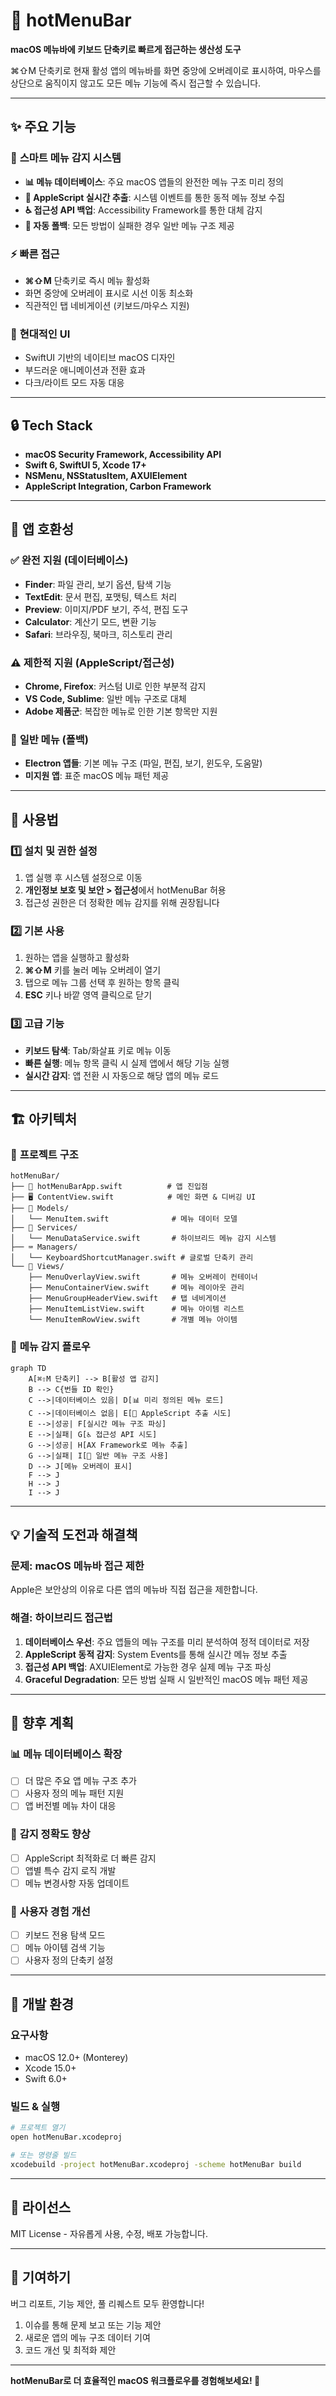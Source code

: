 # 🚀 hotMenuBar

**macOS 메뉴바에 키보드 단축키로 빠르게 접근하는 생산성 도구**

⌘⇧M 단축키로 현재 활성 앱의 메뉴바를 화면 중앙에 오버레이로 표시하여, 마우스를 상단으로 움직이지 않고도 모든 메뉴 기능에 즉시 접근할 수 있습니다.

---

## ✨ 주요 기능

### 🎯 **스마트 메뉴 감지 시스템**
- **📊 메뉴 데이터베이스**: 주요 macOS 앱들의 완전한 메뉴 구조 미리 정의
- **🔧 AppleScript 실시간 추출**: 시스템 이벤트를 통한 동적 메뉴 정보 수집
- **♿ 접근성 API 백업**: Accessibility Framework를 통한 대체 감지
- **🔄 자동 폴백**: 모든 방법이 실패한 경우 일반 메뉴 구조 제공

### ⚡ **빠른 접근**
- **⌘⇧M** 단축키로 즉시 메뉴 활성화
- 화면 중앙에 오버레이 표시로 시선 이동 최소화
- 직관적인 탭 네비게이션 (키보드/마우스 지원)

### 🎨 **현대적인 UI**
- SwiftUI 기반의 네이티브 macOS 디자인
- 부드러운 애니메이션과 전환 효과
- 다크/라이트 모드 자동 대응

---

## 🔒 Tech Stack  
- **macOS Security Framework, Accessibility API**  
- **Swift 6, SwiftUI 5, Xcode 17+**  
- **NSMenu, NSStatusItem, AXUIElement**  
- **AppleScript Integration, Carbon Framework**

---

## 📱 앱 호환성

### ✅ **완전 지원 (데이터베이스)**
- **Finder**: 파일 관리, 보기 옵션, 탐색 기능
- **TextEdit**: 문서 편집, 포맷팅, 텍스트 처리  
- **Preview**: 이미지/PDF 보기, 주석, 편집 도구
- **Calculator**: 계산기 모드, 변환 기능
- **Safari**: 브라우징, 북마크, 히스토리 관리

### ⚠️ **제한적 지원 (AppleScript/접근성)**
- **Chrome, Firefox**: 커스텀 UI로 인한 부분적 감지
- **VS Code, Sublime**: 일반 메뉴 구조로 대체
- **Adobe 제품군**: 복잡한 메뉴로 인한 기본 항목만 지원

### 🔧 **일반 메뉴 (폴백)**
- **Electron 앱들**: 기본 메뉴 구조 (파일, 편집, 보기, 윈도우, 도움말)
- **미지원 앱**: 표준 macOS 메뉴 패턴 제공

---

## 🚀 사용법

### 1️⃣ **설치 및 권한 설정**
1. 앱 실행 후 시스템 설정으로 이동
2. **개인정보 보호 및 보안 > 접근성**에서 hotMenuBar 허용
3. 접근성 권한은 더 정확한 메뉴 감지를 위해 권장됩니다

### 2️⃣ **기본 사용**
1. 원하는 앱을 실행하고 활성화
2. **⌘⇧M** 키를 눌러 메뉴 오버레이 열기
3. 탭으로 메뉴 그룹 선택 후 원하는 항목 클릭
4. **ESC** 키나 바깥 영역 클릭으로 닫기

### 3️⃣ **고급 기능**
- **키보드 탐색**: Tab/화살표 키로 메뉴 이동
- **빠른 실행**: 메뉴 항목 클릭 시 실제 앱에서 해당 기능 실행
- **실시간 감지**: 앱 전환 시 자동으로 해당 앱의 메뉴 로드

---

## 🏗️ 아키텍처

### 📁 **프로젝트 구조**
```
hotMenuBar/
├── 📱 hotMenuBarApp.swift          # 앱 진입점
├── 🖥️ ContentView.swift            # 메인 화면 & 디버깅 UI
├── 📂 Models/
│   └── MenuItem.swift              # 메뉴 데이터 모델
├── 🔧 Services/
│   └── MenuDataService.swift       # 하이브리드 메뉴 감지 시스템
├── ⌨️ Managers/
│   └── KeyboardShortcutManager.swift # 글로벌 단축키 관리
└── 🎨 Views/
    ├── MenuOverlayView.swift       # 메뉴 오버레이 컨테이너
    ├── MenuContainerView.swift     # 메뉴 레이아웃 관리
    ├── MenuGroupHeaderView.swift   # 탭 네비게이션
    ├── MenuItemListView.swift      # 메뉴 아이템 리스트
    └── MenuItemRowView.swift       # 개별 메뉴 아이템
```

### 🔄 **메뉴 감지 플로우**
```mermaid
graph TD
    A[⌘⇧M 단축키] --> B[활성 앱 감지]
    B --> C{번들 ID 확인}
    C -->|데이터베이스 있음| D[📊 미리 정의된 메뉴 로드]
    C -->|데이터베이스 없음| E[🔧 AppleScript 추출 시도]
    E -->|성공| F[실시간 메뉴 구조 파싱]
    E -->|실패| G[♿ 접근성 API 시도]
    G -->|성공| H[AX Framework로 메뉴 추출]
    G -->|실패| I[🔧 일반 메뉴 구조 사용]
    D --> J[메뉴 오버레이 표시]
    F --> J
    H --> J
    I --> J
```

---

## 💡 기술적 도전과 해결책

### **문제: macOS 메뉴바 접근 제한**
Apple은 보안상의 이유로 다른 앱의 메뉴바 직접 접근을 제한합니다.

### **해결: 하이브리드 접근법**
1. **데이터베이스 우선**: 주요 앱들의 메뉴 구조를 미리 분석하여 정적 데이터로 저장
2. **AppleScript 동적 감지**: System Events를 통해 실시간 메뉴 정보 추출
3. **접근성 API 백업**: AXUIElement로 가능한 경우 실제 메뉴 구조 파싱
4. **Graceful Degradation**: 모든 방법 실패 시 일반적인 macOS 메뉴 패턴 제공

---

## 🎯 향후 계획

### 📊 **메뉴 데이터베이스 확장**
- [ ] 더 많은 주요 앱 메뉴 구조 추가
- [ ] 사용자 정의 메뉴 패턴 지원
- [ ] 앱 버전별 메뉴 차이 대응

### 🔧 **감지 정확도 향상**
- [ ] AppleScript 최적화로 더 빠른 감지
- [ ] 앱별 특수 감지 로직 개발
- [ ] 메뉴 변경사항 자동 업데이트

### 🎨 **사용자 경험 개선**
- [ ] 키보드 전용 탐색 모드
- [ ] 메뉴 아이템 검색 기능
- [ ] 사용자 정의 단축키 설정

---

## 🔧 개발 환경

### **요구사항**
- macOS 12.0+ (Monterey)
- Xcode 15.0+
- Swift 6.0+

### **빌드 & 실행**
```bash
# 프로젝트 열기
open hotMenuBar.xcodeproj

# 또는 명령줄 빌드
xcodebuild -project hotMenuBar.xcodeproj -scheme hotMenuBar build
```

---

## 📄 라이선스

MIT License - 자유롭게 사용, 수정, 배포 가능합니다.

---

## 🤝 기여하기

버그 리포트, 기능 제안, 풀 리퀘스트 모두 환영합니다!

1. 이슈를 통해 문제 보고 또는 기능 제안
2. 새로운 앱의 메뉴 구조 데이터 기여
3. 코드 개선 및 최적화 제안

---

**hotMenuBar로 더 효율적인 macOS 워크플로우를 경험해보세요! 🚀**

